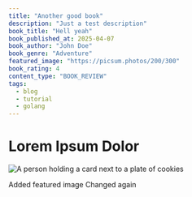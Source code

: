 ```yaml
---
title: "Another good book"
description: "Just a test description"
book_title: "Hell yeah"
book_published_at: 2025-04-07
book_author: "John Doe"
book_genre: "Adventure"
featured_image: "https://picsum.photos/200/300"
book_rating: 4
content_type: "BOOK_REVIEW"
tags:
  - blog
  - tutorial
  - golang
---
```


# Lorem Ipsum Dolor

![A person holding a card next to a plate of cookies](https://images.unsplash.com/photo-1600891964599-f61ba0e24092?ixlib=rb-4.0.3&ixid=M3w5fDB8MHxzZWFyY2h8MXx8Y29va2llc3xlbnwwfHwwfHx8MA%3D%3D&auto=format&fit=crop&w=1950&q=80)

Added featured image
Changed again
